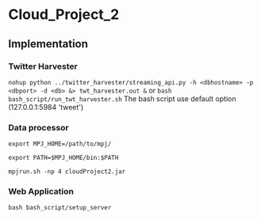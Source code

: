# Cloud_Project_2

## Implementation

### Twitter Harvester
`nohup python ../twitter_harvester/streaming_api.py -h <dbhostname> -p <dbport> -d <db> &> twt_harvester.out &`
or 
`bash bash_script/run_twt_harvester.sh`
The bash script use default option (127.0.0.1:5984 'tweet')

### Data processor

`export MPJ_HOME=/path/to/mpj/`

`export PATH=$MPJ_HOME/bin:$PATH`

`mpjrun.sh -np 4 cloudProject2.jar`

### Web Application
`bash bash_script/setup_server`
